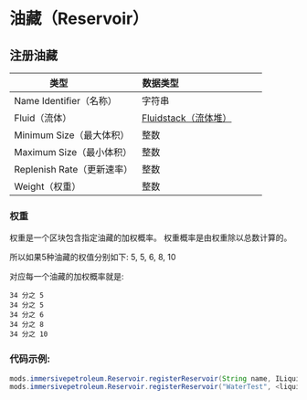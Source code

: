# 油藏（Reservoir）

## 注册油藏

|类型                      |数据类型                                  |
|-------------------------|-------------------------------------------|
|Name Identifier（名称）   |字符串                                     |
|Fluid（流体）            |[Fluidstack（流体堆）](/Vanilla/Liquids/ILiquidStack/)|
|Minimum Size（最大体积）  |整数                                    |
|Maximum Size（最小体积）  |整数                                    |
|Replenish Rate（更新速率）|整数                                    |
|Weight（权重）            |整数                                    |

### 权重
权重是一个区块包含指定油藏的加权概率。
权重概率是由权重除以总数计算的。

所以如果5种油藏的权值分别如下:
5, 5, 6, 8, 10

对应每一个油藏的加权概率就是:
```
34 分之 5
34 分之 5
34 分之 6
34 分之 8
34 分之 10
```


### 代码示例:
```JAVA
mods.immersivepetroleum.Reservoir.registerReservoir(String name, ILiquidStack fluid, int minSize, int maxSize, int replenishRate, int weight);
mods.immersivepetroleum.Reservoir.registerReservoir("WaterTest", <liquid:water>, 48000, 64000, 200, 5);
```
